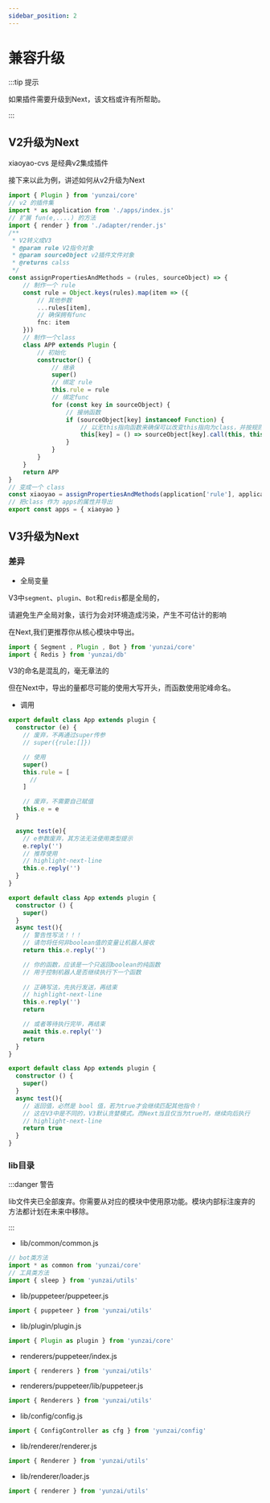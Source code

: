 ```yaml
---
sidebar_position: 2
---
```


# 兼容升级

:::tip 提示

如果插件需要升级到Next，该文档或许有所帮助。

:::

## V2升级为Next

xiaoyao-cvs 是经典v2集成插件

接下来以此为例，讲述如何从v2升级为Next

```ts title="./index.ts"
import { Plugin } from 'yunzai/core'
// v2 的插件集
import * as application from './apps/index.js'
// 扩展 fun(e,....) 的方法
import { render } from './adapter/render.js'
/**
 * V2转义成V3
 * @param rule V2指令对象
 * @param sourceObject v2插件文件对象
 * @returns calss
 */
const assignPropertiesAndMethods = (rules, sourceObject) => {
    // 制作一个 rule
    const rule = Object.keys(rules).map(item => ({
        // 其他参数
        ...rules[item],
        // 确保拥有func
        fnc: item
    }))
    // 制作一个class
    class APP extends Plugin {
        // 初始化
        constructor() {
            // 继承
            super()
            // 绑定 rule
            this.rule = rule
            // 绑定func
            for (const key in sourceObject) {
                // 接纳函数
                if (sourceObject[key] instanceof Function) {
                    // 以无this指向函数来确保可以改变this指向为class，并按规则扩展函数参数
                    this[key] = () => sourceObject[key].call(this, this.e, { render });
                }
            }
        }
    }
    return APP
}
// 变成一个 class 
const xiaoyao = assignPropertiesAndMethods(application['rule'], application)
// 把class 作为 apps的属性并导出
export const apps = { xiaoyao }
```

## V3升级为Next

### 差异

- 全局变量

V3中`segment`、`plugin`、`Bot`和`redis`都是全局的，

请避免生产全局对象，该行为会对环境造成污染，产生不可估计的影响

在Next,我们更推荐你从核心模块中导出。

```ts
import { Segment , Plugin , Bot } from 'yunzai/core'
import { Redis } from 'yunzai/db'
```

V3的命名是混乱的，毫无章法的

但在Next中，导出的量都尽可能的使用大写开头，而函数使用驼峰命名。

- 调用

```ts title="./message.ts"
export default class App extends plugin {
  constructor (e) {
    // 废弃，不再通过super传参
    // super({rule:[]})

    // 使用
    super()
    this.rule = [
      // 
    ]

    // 废弃，不需要自己赋值
    this.e = e
  }

  async test(e){
    // e参数废弃，其方法无法使用类型提示
    e.reply('')
    // 推荐使用
    // highlight-next-line
    this.e.reply('')
  }
}
```

```ts title="./message.ts"
export default class App extends plugin {
  constructor () {
    super()
  }
  async test(){
    // 警告性写法！！！ 
    // 请勿将任何非boolean值的变量让机器人接收
    return this.e.reply('')

    // 你的函数，应该是一个只返回boolean的纯函数
    // 用于控制机器人是否继续执行下一个函数
    
    // 正确写法，先执行发送，再结束
    // highlight-next-line
    this.e.reply('')
    return 

    // 或者等待执行完毕，再结束
    await this.e.reply('')
    return 
  }
}
```

```ts title="./message.ts"
export default class App extends plugin {
  constructor () {
    super()
  }
  async test(){
    // 返回值，必然是 bool 值，若为true才会继续匹配其他指令！
    // 这在V3中是不同的，V3默认贪婪模式。而Next当且仅当为true时，继续向后执行
    // highlight-next-line
    return true
  }
}
```

### lib目录


:::danger 警告

lib文件夹已全部废弃。你需要从对应的模块中使用原功能。模块内部标注废弃的方法都计划在未来中移除。

:::


- lib/common/common.js

```ts
// bot类方法
import * as common from 'yunzai/core'
// 工具类方法
import { sleep } from 'yunzai/utils'
```

- lib/puppeteer/puppeteer.js

```ts
import { puppeteer } from 'yunzai/utils'
```

- lib/plugin/plugin.js

```ts
import { Plugin as plugin } from 'yunzai/core'
```

- renderers/puppeteer/index.js

```ts
import { renderers } from 'yunzai/utils'
```
- renderers/puppeteer/lib/puppeteer.js

```ts
import { Renderers } from 'yunzai/utils'
```

- lib/config/config.js

```ts
import { ConfigController as cfg } from 'yunzai/config'
```


- lib/renderer/renderer.js

```ts
import { Renderer } from 'yunzai/utils'
```

- lib/renderer/loader.js

```ts
import { renderer } from 'yunzai/utils'
```